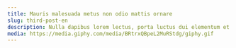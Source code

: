 ```yaml
---
title: Mauris malesuada metus non odio mattis ornare
slug: third-post-en
description: Nulla dapibus lorem lectus, porta luctus dui elementum et. Cras efficitur dui sed purus lacinia dignissim.
media: https://media.giphy.com/media/BRtrxQBpeL2MuRStdg/giphy.gif
---
```

